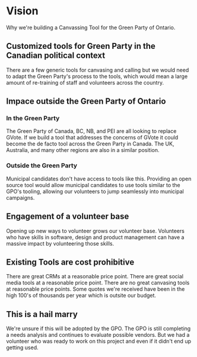 # Vision

Why we're building a Canvassing Tool for the Green Party of Ontario.

## Customized tools for Green Party in the Canadian political context

There are a few generic tools for canvasing and calling but we would need to adapt the Green Party's process to the tools, which would mean a large amount of re-training of staff and volunteers across the country.

## Impace outside the Green Party of Ontario

### In the Green Party

The Green Party of Canada, BC, NB, and PEI are all looking to replace GVote.
If we build a tool that addresses the concerns of GVote it could become the de facto tool across the Green Party in Canada.
The UK, Australia, and many other regions are also in a similar position.

### Outside the Green Party

Municipal candidates don't have access to tools like this.
Providing an open source tool would allow municipal candidates to use tools similar to the GPO's tooling, allowing our volunteers to jump seamlessly into municipal campaigns.

## Engagement of a volunteer base

Opening up new ways to volunteer grows our volunteer base.
Volunteers who have skills in software, design and product management can have a massive impact by volunteering those skills.

## Existing Tools are cost prohibitive

There are great CRMs at a reasonable price point.
There are great social media tools at a reasonable price point.
There are no great canvasing tools at reasonable price points.
Some quotes we're received have been in the high 100's of thousands per year which is outsite our budget.

## This is a hail marry

We're unsure if this will be adopted by the GPO.
The GPO is still completing a needs analysis and continues to evaluate possible vendors.
But we had a volunteer who was ready to work on this project and even if it didn't end up getting used.
